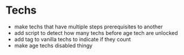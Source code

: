 # Techs

- make techs that have multiple steps prerequisites to another
- add script to detect how many techs before age tech are unlocked
- add tag to vanilla techs to indicate if they count
- make age techs disabled thingy